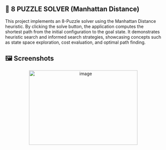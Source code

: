 ## 🧩 8 PUZZLE SOLVER (Manhattan Distance)
This project implements an 8-Puzzle solver using the Manhattan Distance heuristic. 
By clicking the solve button, the application computes the shortest path from the initial configuration to the goal state. 
It demonstrates heuristic search and informed search strategies, showcasing concepts such as state space exploration, cost evaluation, and optimal path finding.

## 🖼 Screenshots
<p align="center">
<img width="350" height="240" alt="image" src="https://github.com/user-attachments/assets/c3e2819b-c09c-49d6-b5a7-31ae7c082be5" />
</p>
